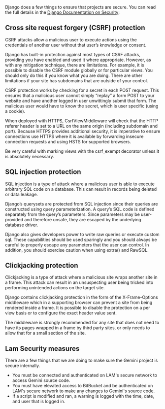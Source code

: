 Django does a few things to ensure that projects are secure. You can read the full details in the [Django Documentation on Security](https://docs.djangoproject.com/en/2.1/topics/security/): 


## Cross site request forgery (CSRF) protection
CSRF attacks allow a malicious user to execute actions using the credentials of another user without that user’s knowledge or consent.

Django has built-in protection against most types of CSRF attacks, providing you have enabled and used it where appropriate. However, as with any mitigation technique, there are limitations. For example, it is possible to disable the CSRF module globally or for particular views. You should only do this if you know what you are doing. There are other limitations if your site has subdomains that are outside of your control.

CSRF protection works by checking for a secret in each POST request. This ensures that a malicious user cannot simply “replay” a form POST to your website and have another logged in user unwittingly submit that form. The malicious user would have to know the secret, which is user specific (using a cookie).

When deployed with HTTPS, CsrfViewMiddleware will check that the HTTP referer header is set to a URL on the same origin (including subdomain and port). Because HTTPS provides additional security, it is imperative to ensure connections use HTTPS where it is available by forwarding insecure connection requests and using HSTS for supported browsers.

Be very careful with marking views with the csrf_exempt decorator unless it is absolutely necessary.

## SQL injection protection
SQL injection is a type of attack where a malicious user is able to execute arbitrary SQL code on a database. This can result in records being deleted or data leakage.

Django’s querysets are protected from SQL injection since their queries are constructed using query parameterization. A query’s SQL code is defined separately from the query’s parameters. Since parameters may be user-provided and therefore unsafe, they are escaped by the underlying database driver.

Django also gives developers power to write raw queries or execute custom sql. These capabilities should be used sparingly and you should always be careful to properly escape any parameters that the user can control. In addition, you should exercise caution when using extra() and RawSQL.
## Clickjacking protection
Clickjacking is a type of attack where a malicious site wraps another site in a frame. This attack can result in an unsuspecting user being tricked into performing unintended actions on the target site.

Django contains clickjacking protection in the form of the X-Frame-Options middleware which in a supporting browser can prevent a site from being rendered inside a frame. It is possible to disable the protection on a per view basis or to configure the exact header value sent.

The middleware is strongly recommended for any site that does not need to have its pages wrapped in a frame by third party sites, or only needs to allow that for a small section of the site.

## Lam Security measures
There are a few things that we are doing to make sure the Gemini project is secure internally.

- You must be connected and authenticated on LAM's secure network to access Gemini source code.
- You must have elevated access to BitBucket and be authenticated on LAM's secure network to make any changes to Gemini's source code.
- If a script is modified and ran, a warning is logged with the time, date, and user that is logged in.
